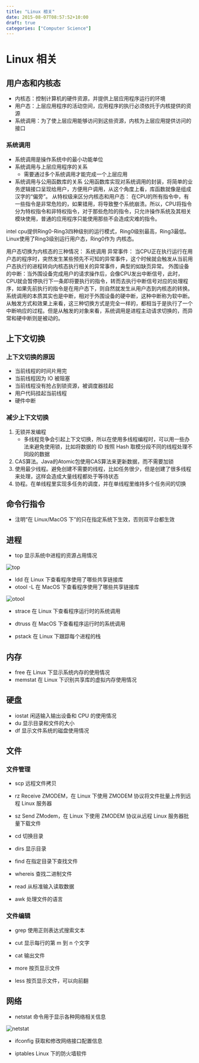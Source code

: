 ```yaml
---
title: "Linux 相关"
date: 2015-08-07T08:57:52+10:00
draft: true
categories: ["Computer Science"]
---
```


# Linux 相关

## 用户态和内核态

- 内核态：控制计算机的硬件资源，并提供上层应用程序运行的环境
- 用户态：上层应用程序的活动空间，应用程序的执行必须依托于内核提供的资源
- 系统调用：为了使上层应用能够访问到这些资源，内核为上层应用提供访问的接口

### 系统调用

- 系统调用是操作系统中的最小功能单位
- 系统调用与上层应用程序的关系
    - 需要通过多个系统调用才能完成一个上层应用
- 系统调用与公用函数库的关系
公用函数库实现对系统调用的封装，将简单的业务逻辑接口呈现给用户，方便用户调用，从这个角度上看，库函数就像是组成汉字的“偏旁”。
从特权级来区分内核态和用户态：
在CPU的所有指令中，有一些指令是非常危险的，如果错用，将导致整个系统崩溃。所以，CPU将指令分为特权指令和非特权指令，对于那些危险的指令，只允许操作系统及其相关模块使用，普通的应用程序只能使用那些不会造成灾难的指令。

intel cpu提供Ring0-Ring3四种级别的运行模式，Ring0级别最高，Ring3最低。Linux使用了Ring3级别运行用户态，Ring0作为 内核态。

用户态切换为内核态的三种情况：
系统调用
异常事件： 当CPU正在执行运行在用户态的程序时，突然发生某些预先不可知的异常事件，这个时候就会触发从当前用户态执行的进程转向内核态执行相关的异常事件，典型的如缺页异常。
外围设备的中断：当外围设备完成用户的请求操作后，会像CPU发出中断信号，此时，CPU就会暂停执行下一条即将要执行的指令，转而去执行中断信号对应的处理程序，如果先前执行的指令是在用户态下，则自然就发生从用户态到内核态的转换。
系统调用的本质其实也是中断，相对于外围设备的硬中断，这种中断称为软中断。从触发方式和效果上来看，这三种切换方式是完全一样的，都相当于是执行了一个中断响应的过程。但是从触发的对象来看，系统调用是进程主动请求切换的，而异常和硬中断则是被动的。


## 上下文切换

### 上下文切换的原因

- 当前线程的时间片用完
- 当前线程因为 IO 被阻塞
- 当前线程没有抢占到锁资源，被调度器挂起
- 用户代码挂起当前线程
- 硬件中断

### 减少上下文切换

1. 无锁并发编程
    - 多线程竞争会引起上下文切换，所以在使用多线程编程时，可以用一些办法来避免使用锁，比如将数据的 ID 按照 Hash 取模分段不同的线程处理不同段的数据
2. CAS算法。Java的Atomic包使用CAS算法来更新数据，而不需要加锁
3. 使用最少线程。避免创建不需要的线程，比如任务很少，但是创建了很多线程来处理，这样会造成大量线程都处于等待状态
4. 协程。在单线程里实现多任务的调度，并在单线程里维持多个任务间的切换

## 命令行指令

* 注明“在 Linux/MacOS 下”的只在指定系统下生效，否则双平台都生效

## 进程

* top 显示系统中进程的资源占用情况

![top](https://raw.githubusercontent.com/chr1sc2y/warehouse-deprecated/refs/heads/main/resources/Computer-Science/top.png)

* ldd 在 Linux 下查看程序使用了哪些共享链接库
* otool -L 在 MacOS 下查看程序使用了哪些共享链接库

![otool](https://raw.githubusercontent.com/chr1sc2y/warehouse-deprecated/refs/heads/main/resources/Computer-Science/otool.png)

* strace 在 Linux 下查看程序运行时的系统调用
* dtruss 在 MacOS 下查看程序运行时的系统调用

* pstack 在 Linux 下跟踪每个进程的栈

## 内存

* free 在 Linux 下显示系统内存的使用情况
* memstat 在 Linux 下识别共享库的虚拟内存使用情况

## 硬盘

- iostat 闲适输入输出设备和 CPU 的使用情况
- du 显示目录和文件的大小
- df 显示文件系统的磁盘使用情况

## 文件

### 文件管理

* scp 远程文件拷贝
* rz Receive ZMODEM，在 Linux 下使用 ZMODEM 协议将文件批量上传到远程 Linux 服务器
* sz Send ZModem，在 Linux 下使用 ZMODEM 协议从远程 Linux 服务器批量下载文件

* cd 切换目录
* dirs 显示目录
* find 在指定目录下查找文件
* whereis 查找二进制文件

* read 从标准输入读取数据
* awk 处理文件的语言

### 文件编辑

* grep 使用正则表达式搜索文本

* cut 显示每行的第 m 到 n 个文字
* cat 输出文件
* more 按页显示文件
* less 按页显示文件，可以向前翻

## 网络

* netstat 命令用于显示各种网络相关信息

![netstat](https://raw.githubusercontent.com/chr1sc2y/warehouse-deprecated/refs/heads/main/resources/Computer-Science/netstat.png)

* ifconfig 获取和修改网络接口配置信息

* iptables Linux 下的防火墙软件

